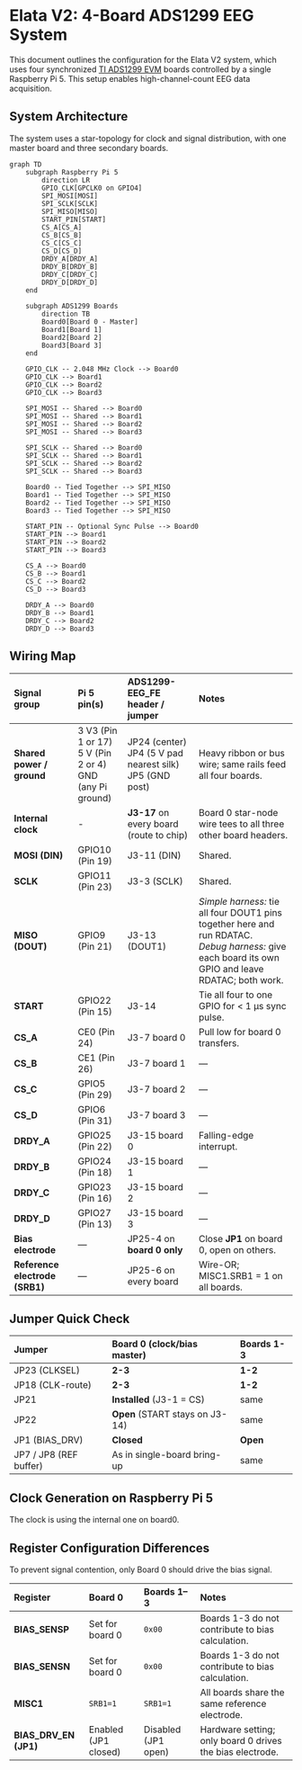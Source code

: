 # Elata V2: 4-Board ADS1299 EEG System

This document outlines the configuration for the Elata V2 system, which uses four synchronized [TI ADS1299 EVM](https://www.ti.com/tool/ADS1299EEGFE-PDK) boards controlled by a single Raspberry Pi 5. This setup enables high-channel-count EEG data acquisition.

## System Architecture

The system uses a star-topology for clock and signal distribution, with one master board and three secondary boards.

```mermaid
graph TD
    subgraph Raspberry Pi 5
        direction LR
        GPIO_CLK[GPCLK0 on GPIO4]
        SPI_MOSI[MOSI]
        SPI_SCLK[SCLK]
        SPI_MISO[MISO]
        START_PIN[START]
        CS_A[CS_A]
        CS_B[CS_B]
        CS_C[CS_C]
        CS_D[CS_D]
        DRDY_A[DRDY_A]
        DRDY_B[DRDY_B]
        DRDY_C[DRDY_C]
        DRDY_D[DRDY_D]
    end

    subgraph ADS1299 Boards
        direction TB
        Board0[Board 0 - Master]
        Board1[Board 1]
        Board2[Board 2]
        Board3[Board 3]
    end

    GPIO_CLK -- 2.048 MHz Clock --> Board0
    GPIO_CLK --> Board1
    GPIO_CLK --> Board2
    GPIO_CLK --> Board3

    SPI_MOSI -- Shared --> Board0
    SPI_MOSI -- Shared --> Board1
    SPI_MOSI -- Shared --> Board2
    SPI_MOSI -- Shared --> Board3

    SPI_SCLK -- Shared --> Board0
    SPI_SCLK -- Shared --> Board1
    SPI_SCLK -- Shared --> Board2
    SPI_SCLK -- Shared --> Board3

    Board0 -- Tied Together --> SPI_MISO
    Board1 -- Tied Together --> SPI_MISO
    Board2 -- Tied Together --> SPI_MISO
    Board3 -- Tied Together --> SPI_MISO

    START_PIN -- Optional Sync Pulse --> Board0
    START_PIN --> Board1
    START_PIN --> Board2
    START_PIN --> Board3

    CS_A --> Board0
    CS_B --> Board1
    CS_C --> Board2
    CS_D --> Board3

    DRDY_A --> Board0
    DRDY_B --> Board1
    DRDY_C --> Board2
    DRDY_D --> Board3
```

## Wiring Map

| **Signal group** | **Pi 5 pin(s)** | **ADS1299-EEG_FE header / jumper** | **Notes** |
| :--- | :--- | :--- | :--- |
| **Shared power / ground** | 3 V3 (Pin 1 or 17) <br>5 V (Pin 2 or 4) <br>GND (any Pi ground) | JP24 (center) <br>JP4 (5 V pad nearest silk) <br>JP5 (GND post) | Heavy ribbon or bus wire; same rails feed all four boards. |
| **Internal clock** | - | **J3-17** on every board  (route to chip) | Board 0 star-node wire tees to all three other board headers. |
| **MOSI (DIN)** | GPIO10 (Pin 19) | J3-11 (DIN) | Shared. |
| **SCLK** | GPIO11 (Pin 23) | J3-3 (SCLK) | Shared. |
| **MISO (DOUT)** | GPIO9 (Pin 21) | J3-13 (DOUT1) | *Simple harness:* tie all four DOUT1 pins together here and run RDATAC.<br>*Debug harness:* give each board its own GPIO and leave RDATAC; both work. |
| **START** | GPIO22 (Pin 15) | J3-14 | Tie all four to one GPIO for < 1 µs sync pulse. |
| **CS_A** | CE0 (Pin 24) | J3-7 board 0 | Pull low for board 0 transfers. |
| **CS_B** | CE1 (Pin 26) | J3-7 board 1 | — |
| **CS_C** | GPIO5 (Pin 29) | J3-7 board 2 | — |
| **CS_D** | GPIO6 (Pin 31) | J3-7 board 3 | — |
| **DRDY_A** | GPIO25 (Pin 22) | J3-15 board 0 | Falling-edge interrupt. |
| **DRDY_B** | GPIO24 (Pin 18) | J3-15 board 1 | — |
| **DRDY_C** | GPIO23 (Pin 16) | J3-15 board 2 | — |
| **DRDY_D** | GPIO27 (Pin 13) | J3-15 board 3 | — |
| **Bias electrode** | — | JP25-4 on **board 0 only** | Close **JP1** on board 0, open on others. |
| **Reference electrode (SRB1)** | — | JP25-6 on every board | Wire-OR; MISC1.SRB1 = 1 on all boards. |

## Jumper Quick Check

| Jumper | Board 0 (clock/bias master) | Boards 1-3 |
| :--- | :--- | :--- |
| JP23 (CLKSEL) | **2-3** | **1-2** |
| JP18 (CLK-route) | **2-3** | **1-2** |
| JP21 | **Installed** (J3-1 = CS) | same |
| JP22 | **Open** (START stays on J3-14) | same |
| JP1 (BIAS_DRV) | **Closed** | **Open** |
| JP7 / JP8 (REF buffer) | As in single-board bring-up | same |

## Clock Generation on Raspberry Pi 5

The clock is using the internal one on board0.

## Register Configuration Differences

To prevent signal contention, only Board 0 should drive the bias signal.

| Register | Board 0 | Boards 1–3 | Notes |
| :--- | :--- | :--- | :--- |
| **BIAS_SENSP** | Set for board 0 | `0x00` | Boards 1-3 do not contribute to bias calculation. |
| **BIAS_SENSN** | Set for board 0 | `0x00` | Boards 1-3 do not contribute to bias calculation. |
| **MISC1** | `SRB1=1` | `SRB1=1` | All boards share the same reference electrode. |
| **BIAS_DRV_EN (JP1)** | Enabled (JP1 closed) | Disabled (JP1 open) | Hardware setting; only board 0 drives the bias electrode. |
